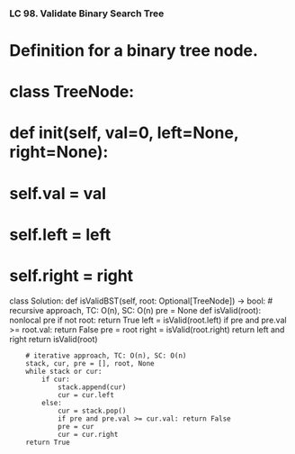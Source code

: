 ### LC 98. Validate Binary Search Tree
# Definition for a binary tree node.
# class TreeNode:
#     def __init__(self, val=0, left=None, right=None):
#         self.val = val
#         self.left = left
#         self.right = right
class Solution:
    def isValidBST(self, root: Optional[TreeNode]) -> bool:
        # recursive approach, TC: O(n), SC: O(n)
        pre = None
        def isValid(root):
            nonlocal pre
            if not root: return True
            left = isValid(root.left)
            if pre and pre.val >= root.val: return False
            pre = root
            right = isValid(root.right)
            return left and right
        return isValid(root)

        # iterative approach, TC: O(n), SC: O(n)
        stack, cur, pre = [], root, None
        while stack or cur:
            if cur:
                stack.append(cur)
                cur = cur.left
            else:
                cur = stack.pop()
                if pre and pre.val >= cur.val: return False
                pre = cur
                cur = cur.right
        return True